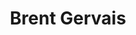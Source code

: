 ---
avatar: /images/people/brent.jpg
avatar_small: /images/people/brent_small.jpg
bio: Commercial, Editorial & Documentary Photography -- local food, sustainability,
  technology, photography on Linux + more!
gplus: null
homepage: http://brentgervais.com
instagram: null
linkedin: null
title: Brent Gervais
twitter: https://twitter.com/brentgervais
type: host
username: brent
youtube: null
---